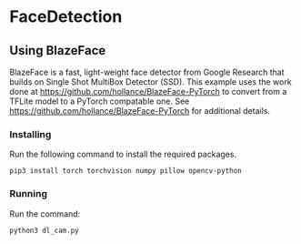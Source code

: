 # FaceDetection




## Using BlazeFace
BlazeFace is a fast, light-weight face detector from Google Research that builds on Single Shot MultiBox Detector (SSD).  This example uses the work done at https://github.com/hollance/BlazeFace-PyTorch to convert from a TFLite model to a PyTorch compatable one.  See https://github.com/hollance/BlazeFace-PyTorch for additional details.

### Installing
Run the following command to install the required packages.  
```
pip3 install torch torchvision numpy pillow opencv-python
```


### Running
Run the command:
```
python3 dl_cam.py
```
